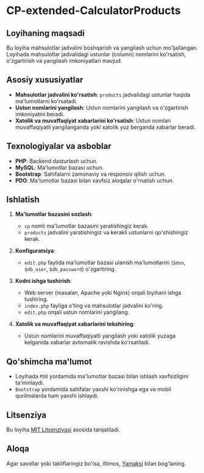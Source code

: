 # CP-extended-CalculatorProducts

## Loyihaning maqsadi

Bu loyiha mahsulotlar jadvalini boshqarish va yangilash uchun mo'ljallangan. Loyihada mahsulotlar jadvalidagi ustunlar (column) nomlarini ko'rsatish, o'zgartirish va yangilash imkoniyatlari mavjud.

## Asosiy xususiyatlar

- **Mahsulotlar jadvalini ko'rsatish**: `products` jadvalidagi ustunlar haqida ma'lumotlarni ko'rsatadi.
- **Ustun nomlarini yangilash**: Ustun nomlarini yangilash va o'zgartirish imkoniyatini beradi.
- **Xatolik va muvaffaqiyat xabarlarini ko'rsatish**: Ustun nomlari muvaffaqiyatli yangilanganda yoki xatolik yuz berganda xabarlar beradi.

## Texnologiyalar va asboblar

- **PHP**: Backend dasturlash uchun.
- **MySQL**: Ma'lumotlar bazasi uchun.
- **Bootstrap**: Sahifalarni zamonaviy va responsiv qilish uchun.
- **PDO**: Ma'lumotlar bazasi bilan xavfsiz aloqalar o'rnatish uchun.

## Ishlatish

1. **Ma'lumotlar bazasini sozlash**:
   - `cp` nomli ma'lumotlar bazasini yaratishingiz kerak.
   - `products` jadvalini yaratishingiz va kerakli ustunlarni qo'shishingiz kerak.

2. **Konfiguratsiya**:
   - `edit.php` faylida ma'lumotlar bazasi ulanish ma'lumotlarini (`$dsn`, `$db_user`, `$db_password`) o'zgartiring.

3. **Kodni ishga tushirish**:
   - Web server (masalan, Apache yoki Nginx) orqali loyihani ishga tushiring.
   - `index.php` fayliga o'ting va mahsulotlar jadvalini ko'ring.
   - `edit.php` orqali ustun nomlarini yangilang.

4. **Xatolik va muvaffaqiyat xabarlarini tekshiring**:
   - Ustun nomlarini muvaffaqiyatli yangilash yoki xatolik yuzaga kelganida xabarlar avtomatik ravishda ko'rsatiladi.

## Qo'shimcha ma'lumot

- Loyihada `PDO` yordamida ma'lumotlar bazasi bilan ishlash xavfsizligini ta'minlaydi.
- `Bootstrap` yordamida sahifalar yaxshi ko'rinishga ega va mobil qurilmalarda ham yaxshi ishlaydi.

## Litsenziya

Bu loyiha [MIT Litsenziyasi](LICENSE) asosida tarqatiladi.

## Aloqa

Agar savollar yoki takliflaringiz bo'lsa, iltimos, [Yamaksi](mailto:koklok444@gmail.com) bilan bog'laning.
